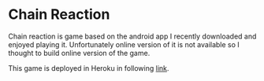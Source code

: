 # Chain Reaction

Chain reaction is game based on the android app I recently downloaded and enjoyed playing it. 
Unfortunately online version of it is not available so I thought to build online version of the game.

This game is deployed in Heroku in following [link](https://chainreactions.herokuapp.com/).
